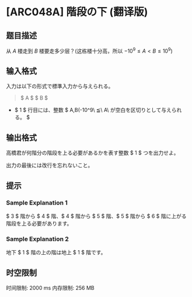 # [ARC048A] 階段の下 (翻译版)

## 题目描述

从 $A$ 楼走到 $B$ 楼要走多少层？(这栋楼十分高，所以 $-10^9\le A<B\le10^9$)

## 输入格式

入力は以下の形式で標準入力から与えられる。

> $ A $ $ B $

- $ 1 $ 行目には、整数 $ A,B(-10^9\ ≦\ A\ が空白を区切りとして与えられる。 $

## 输出格式

高橋君が何階分の階段を上る必要があるかを表す整数 $ 1 $ つを出力せよ。

出力の最後には改行を忘れないこと。

## 提示

### Sample Explanation 1

$ 3 $ 階から $ 4 $ 階、$ 4 $ 階から $ 5 $ 階、$ 5 $ 階から $ 6 $ 階に上がる階段を上る必要があります。

### Sample Explanation 2

地下 $ 1 $ 階の上の階は地上 $ 1 $ 階です。

## 时空限制

时间限制: 2000 ms
内存限制: 256 MB
